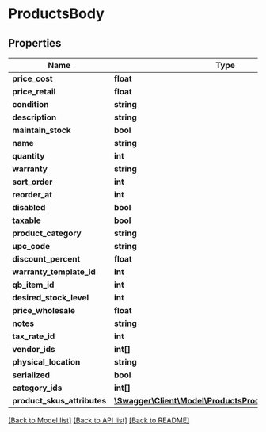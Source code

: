 # ProductsBody

## Properties
Name | Type | Description | Notes
------------ | ------------- | ------------- | -------------
**price_cost** | **float** |  | [optional] 
**price_retail** | **float** |  | [optional] 
**condition** | **string** |  | [optional] 
**description** | **string** |  | 
**maintain_stock** | **bool** |  | [optional] 
**name** | **string** |  | 
**quantity** | **int** |  | [optional] 
**warranty** | **string** |  | [optional] 
**sort_order** | **int** |  | [optional] 
**reorder_at** | **int** |  | [optional] 
**disabled** | **bool** |  | [optional] 
**taxable** | **bool** |  | [optional] 
**product_category** | **string** |  | [optional] 
**upc_code** | **string** |  | [optional] 
**discount_percent** | **float** |  | [optional] 
**warranty_template_id** | **int** |  | [optional] 
**qb_item_id** | **int** |  | [optional] 
**desired_stock_level** | **int** |  | [optional] 
**price_wholesale** | **float** |  | [optional] 
**notes** | **string** |  | [optional] 
**tax_rate_id** | **int** |  | [optional] 
**vendor_ids** | **int[]** |  | [optional] 
**physical_location** | **string** |  | [optional] 
**serialized** | **bool** |  | [optional] 
**category_ids** | **int[]** |  | [optional] 
**product_skus_attributes** | [**\Swagger\Client\Model\ProductsProductSkusAttributes[]**](ProductsProductSkusAttributes.md) |  | [optional] 

[[Back to Model list]](../../README.md#documentation-for-models) [[Back to API list]](../../README.md#documentation-for-api-endpoints) [[Back to README]](../../README.md)

